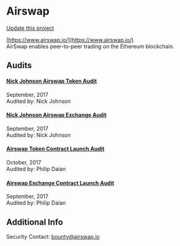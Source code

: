 
# Airswap

[Update this project](https://github.com/ConsenSys/blockchainSecurityDB/edit/master/projects/airswap.json)
  
[https://www.airswap.io/](https://www.airswap.io/)<br>
AirSwap enables peer-to-peer trading on the Ethereum blockchain.


## Audits



#### [Nick Johnson Airswap Token Audit](https://github.com/airswap/contracts-v1/blob/master/audits/nick-johnson/token.md)

September, 2017<br>
Audited by: Nick Johnson<br>

      


#### [Nick Johnson Airswap Exchange Audit](https://github.com/airswap/contracts-v1/blob/master/audits/nick-johnson/exchange.md)

September, 2017<br>
Audited by: Nick Johnson<br>

      


#### [Airswap Token Contract Launch Audit](https://github.com/airswap/contracts-v1/blob/master/audits/phil-daian/airswap-token-contract-audit-v0.pdf)

October, 2017<br>
Audited by: Philip Daian<br>

      


#### [Airswap Exchange Contract Launch Audit](https://github.com/airswap/contracts-v1/blob/master/audits/phil-daian/airswap-exchange-contract-audit-v0.pdf)

September, 2017<br>
Audited by: Philip Daian<br>

      

  



## Additional Info

Security Contact: bounty@airswap.io
